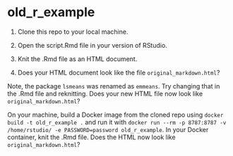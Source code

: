 # old_r_example

1. Clone this repo to your local machine.

2. Open the script.Rmd file in your version of RStudio.

3. Knit the .Rmd file as an HTML document.

4. Does your HTML document look like the file `original_markdown.html`?

Note, the package `lsmeans` was renamed as `emmeans`. Try changing that in the .Rmd file and reknitting. Does your new HTML file now look like `original_markdown.html`?

On your machine, build a Docker image from the cloned repo using `docker build -t old_r_example .` and run it with `docker run --rm -p 8787:8787 -v /home/rstudio/ -e PASSWORD=password old_r_example`. In your Docker container, knit the .Rmd file. Does the HTML now look like `original_markdown.html`?
